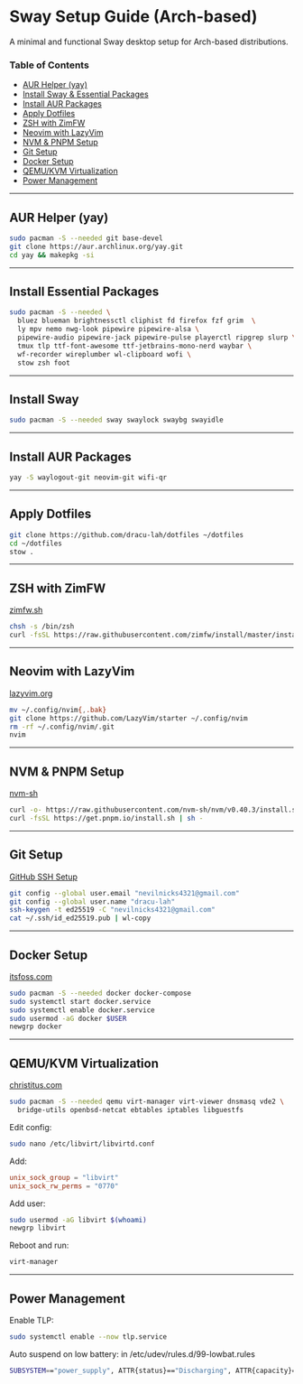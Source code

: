 # Sway Setup Guide (Arch-based)

A minimal and functional Sway desktop setup for Arch-based distributions.

### Table of Contents

- [AUR Helper (yay)](#aur-helper-yay)
- [Install Sway & Essential Packages](#install-sway--essential-packages)
- [Install AUR Packages](#install-aur-packages)
- [Apply Dotfiles](#apply-dotfiles)
- [ZSH with ZimFW](#zsh-with-zimfw)
- [Neovim with LazyVim](#neovim-with-lazyvim)
- [NVM & PNPM Setup](#nvm--pnpm-setup)
- [Git Setup](#git-setup)
- [Docker Setup](#docker-setup)
- [QEMU/KVM Virtualization](#qemukvm-virtualization)
- [Power Management](#power-management)

---

## AUR Helper (yay)

```bash
sudo pacman -S --needed git base-devel
git clone https://aur.archlinux.org/yay.git
cd yay && makepkg -si
```

---

## Install Essential Packages

```bash
sudo pacman -S --needed \
  bluez blueman brightnessctl cliphist fd firefox fzf grim  \
  ly mpv nemo nwg-look pipewire pipewire-alsa \
  pipewire-audio pipewire-jack pipewire-pulse playerctl ripgrep slurp \
  tmux tlp ttf-font-awesome ttf-jetbrains-mono-nerd waybar \
  wf-recorder wireplumber wl-clipboard wofi \
  stow zsh foot
```

---

## Install Sway

```bash
sudo pacman -S --needed sway swaylock swaybg swayidle

```

---

## Install AUR Packages

```bash
yay -S waylogout-git neovim-git wifi-qr
```

---

## Apply Dotfiles

```bash
git clone https://github.com/dracu-lah/dotfiles ~/dotfiles
cd ~/dotfiles
stow .
```

---

## ZSH with ZimFW

[zimfw.sh](https://zimfw.sh/)

```bash
chsh -s /bin/zsh
curl -fsSL https://raw.githubusercontent.com/zimfw/install/master/install.zsh | zsh
```

---

## Neovim with LazyVim

[lazyvim.org](https://www.lazyvim.org/installation)

```bash
mv ~/.config/nvim{,.bak}
git clone https://github.com/LazyVim/starter ~/.config/nvim
rm -rf ~/.config/nvim/.git
nvim
```

---

## NVM & PNPM Setup

[nvm-sh](https://github.com/nvm-sh/nvm)

```bash
curl -o- https://raw.githubusercontent.com/nvm-sh/nvm/v0.40.3/install.sh | bash
curl -fsSL https://get.pnpm.io/install.sh | sh -
```

---

## Git Setup

[GitHub SSH Setup](https://docs.github.com/en/authentication/connecting-to-github-with-ssh/generating-a-new-ssh-key-and-adding-it-to-the-ssh-agent#generating-a-new-ssh-key)

```bash
git config --global user.email "nevilnicks4321@gmail.com"
git config --global user.name "dracu-lah"
ssh-keygen -t ed25519 -C "nevilnicks4321@gmail.com"
cat ~/.ssh/id_ed25519.pub | wl-copy
```

---

## Docker Setup

[itsfoss.com](https://itsfoss.com/install-docker-arch-linux/)

```bash
sudo pacman -S --needed docker docker-compose
sudo systemctl start docker.service
sudo systemctl enable docker.service
sudo usermod -aG docker $USER
newgrp docker
```

---

## QEMU/KVM Virtualization

[christitus.com](https://christitus.com/setup-qemu-in-archlinux/)

```bash
sudo pacman -S --needed qemu virt-manager virt-viewer dnsmasq vde2 \
  bridge-utils openbsd-netcat ebtables iptables libguestfs
```

Edit config:

```bash
sudo nano /etc/libvirt/libvirtd.conf
```

Add:

```conf
unix_sock_group = "libvirt"
unix_sock_rw_perms = "0770"
```

Add user:

```bash
sudo usermod -aG libvirt $(whoami)
newgrp libvirt
```

Reboot and run:

```bash
virt-manager
```

---

## Power Management

Enable TLP:

```bash
sudo systemctl enable --now tlp.service
```

Auto suspend on low battery:
in /etc/udev/rules.d/99-lowbat.rules

```bash
SUBSYSTEM=="power_supply", ATTR{status}=="Discharging", ATTR{capacity}=="[0-5]", RUN+="/usr/bin/systemctl suspend"
```
